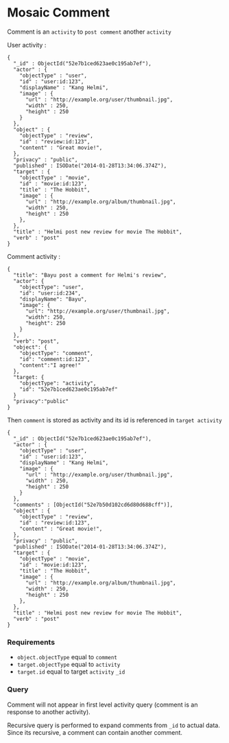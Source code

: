 
Mosaic Comment
=========

Comment is an `activity` to `post comment` another `activity`

User activity : 

```
{
  "_id" : ObjectId("52e7b1ced623ae0c195ab7ef"),
  "actor" : {
    "objectType" : "user",
    "id" : "user:id:123",
    "displayName" : "Kang Helmi",
    "image" : {
      "url" : "http://example.org/user/thumbnail.jpg",
      "width" : 250,
      "height" : 250
    }
  },
  "object" : {
    "objectType" : "review",
    "id" : "review:id:123",
    "content" : "Great movie!",
  },
  "privacy" : "public",
  "published" : ISODate("2014-01-28T13:34:06.374Z"),
  "target" : {
    "objectType" : "movie",
    "id" : "movie:id:123",
    "title" : "The Hobbit",
    "image" : {
      "url" : "http://example.org/album/thumbnail.jpg",
      "width" : 250,
      "height" : 250
    },
  },
  "title" : "Helmi post new review for movie The Hobbit",
  "verb" : "post"
}
```

Comment activity :

```
{
  "title": "Bayu post a comment for Helmi's review",
  "actor": {
    "objectType": "user",
    "id": "user:id:234",
    "displayName": "Bayu",
    "image": {
      "url": "http://example.org/user/thumbnail.jpg",
      "width": 250,
      "height": 250
    }
  },
  "verb": "post",
  "object": {
    "objectType": "comment",
    "id": "comment:id:123",
    "content":"I agree!"
  },
  "target: {
    "objectType": "activity",
    "id": "52e7b1ced623ae0c195ab7ef"
  }
  "privacy":"public"
}
``` 

Then `comment` is stored as activity and its id is referenced in `target activity`

```
{
  "_id" : ObjectId("52e7b1ced623ae0c195ab7ef"),
  "actor" : {
    "objectType" : "user",
    "id" : "user:id:123",
    "displayName" : "Kang Helmi",
    "image" : {
      "url" : "http://example.org/user/thumbnail.jpg",
      "width" : 250,
      "height" : 250
    }
  },
  "comments" : [ObjectId("52e7b50d102cd6d80d688cff")],
  "object" : {
    "objectType" : "review",
    "id" : "review:id:123",
    "content" : "Great movie!",
  },
  "privacy" : "public",
  "published" : ISODate("2014-01-28T13:34:06.374Z"),
  "target" : {
    "objectType" : "movie",
    "id" : "movie:id:123",
    "title" : "The Hobbit",
    "image" : {
      "url" : "http://example.org/album/thumbnail.jpg",
      "width" : 250,
      "height" : 250
    },
  },
  "title" : "Helmi post new review for movie The Hobbit",
  "verb" : "post"
}
``` 

### Requirements

* `object.objectType` equal to `comment`
* `target.objectType` equal to `activity`  
* `target.id` equal to target `activity` `_id`

### Query

Comment will not appear in first level activity query (comment is an response to another activity).

Recursive query is performed to expand comments from `_id` to actual data. Since its recursive, a comment can contain another comment.  

